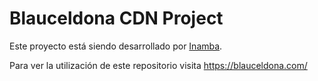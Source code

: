 # Blauceldona CDN Project
Este proyecto está siendo desarrollado por <a href="https://inamba.com/" rel="nofollow" target="_blank">Inamba</a>.

Para ver la utilización de este repositorio visita <a href="https://blauceldona.com/" rel="nofollow" target="_blank">https://blauceldona.com/</a>